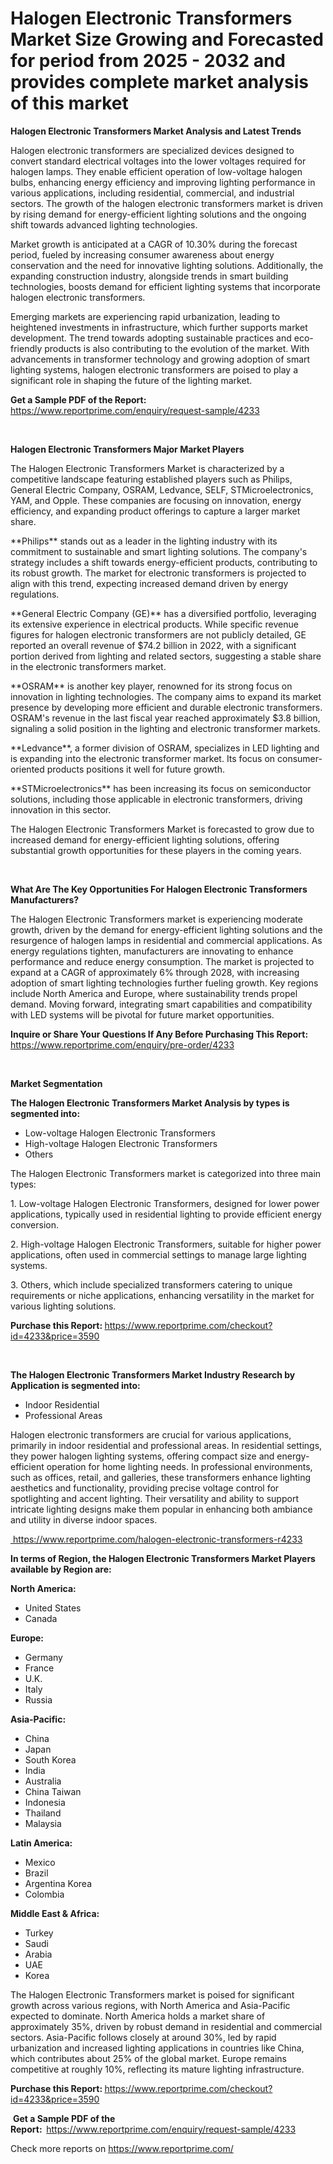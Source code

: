 <p><h1>Halogen Electronic Transformers Market Size Growing and Forecasted for period from 2025 - 2032 and provides complete market analysis of this market</h1></p><p><strong>Halogen Electronic Transformers Market Analysis and Latest Trends</strong></p>
<p><p>Halogen electronic transformers are specialized devices designed to convert standard electrical voltages into the lower voltages required for halogen lamps. They enable efficient operation of low-voltage halogen bulbs, enhancing energy efficiency and improving lighting performance in various applications, including residential, commercial, and industrial sectors. The growth of the halogen electronic transformers market is driven by rising demand for energy-efficient lighting solutions and the ongoing shift towards advanced lighting technologies.</p><p>Market growth is anticipated at a CAGR of 10.30% during the forecast period, fueled by increasing consumer awareness about energy conservation and the need for innovative lighting solutions. Additionally, the expanding construction industry, alongside trends in smart building technologies, boosts demand for efficient lighting systems that incorporate halogen electronic transformers.</p><p>Emerging markets are experiencing rapid urbanization, leading to heightened investments in infrastructure, which further supports market development. The trend towards adopting sustainable practices and eco-friendly products is also contributing to the evolution of the market. With advancements in transformer technology and growing adoption of smart lighting systems, halogen electronic transformers are poised to play a significant role in shaping the future of the lighting market.</p></p>
<p><strong>Get a Sample PDF of the Report:&nbsp;</strong> <a href="https://www.reportprime.com/enquiry/request-sample/4233?utm_campaign=3013&utm_medium=2&utm_source=Github&utm_content=ia&utm_term=19032025&utm_id=halogen-electronic-transformers">https://www.reportprime.com/enquiry/request-sample/4233</a></p>
<p>&nbsp;</p>
<p><strong>Halogen Electronic Transformers Major Market Players</strong></p>
<p><p>The Halogen Electronic Transformers Market is characterized by a competitive landscape featuring established players such as Philips, General Electric Company, OSRAM, Ledvance, SELF, STMicroelectronics, YAM, and Opple. These companies are focusing on innovation, energy efficiency, and expanding product offerings to capture a larger market share.</p><p>**Philips** stands out as a leader in the lighting industry with its commitment to sustainable and smart lighting solutions. The company's strategy includes a shift towards energy-efficient products, contributing to its robust growth. The market for electronic transformers is projected to align with this trend, expecting increased demand driven by energy regulations.</p><p>**General Electric Company (GE)** has a diversified portfolio, leveraging its extensive experience in electrical products. While specific revenue figures for halogen electronic transformers are not publicly detailed, GE reported an overall revenue of $74.2 billion in 2022, with a significant portion derived from lighting and related sectors, suggesting a stable share in the electronic transformers market.</p><p>**OSRAM** is another key player, renowned for its strong focus on innovation in lighting technologies. The company aims to expand its market presence by developing more efficient and durable electronic transformers. OSRAM's revenue in the last fiscal year reached approximately $3.8 billion, signaling a solid position in the lighting and electronic transformer markets.</p><p>**Ledvance**, a former division of OSRAM, specializes in LED lighting and is expanding into the electronic transformer market. Its focus on consumer-oriented products positions it well for future growth.</p><p>**STMicroelectronics** has been increasing its focus on semiconductor solutions, including those applicable in electronic transformers, driving innovation in this sector.</p><p>The Halogen Electronic Transformers Market is forecasted to grow due to increased demand for energy-efficient lighting solutions, offering substantial growth opportunities for these players in the coming years.</p></p>
<p>&nbsp;</p>
<p><strong>What Are The Key Opportunities For Halogen Electronic Transformers Manufacturers?</strong></p>
<p><p>The Halogen Electronic Transformers market is experiencing moderate growth, driven by the demand for energy-efficient lighting solutions and the resurgence of halogen lamps in residential and commercial applications. As energy regulations tighten, manufacturers are innovating to enhance performance and reduce energy consumption. The market is projected to expand at a CAGR of approximately 6% through 2028, with increasing adoption of smart lighting technologies further fueling growth. Key regions include North America and Europe, where sustainability trends propel demand. Moving forward, integrating smart capabilities and compatibility with LED systems will be pivotal for future market opportunities.</p></p>
<p><strong>Inquire or Share Your Questions If Any Before Purchasing This Report:</strong> <a href="https://www.reportprime.com/enquiry/pre-order/4233?utm_campaign=3013&utm_medium=2&utm_source=Github&utm_content=ia&utm_term=19032025&utm_id=halogen-electronic-transformers">https://www.reportprime.com/enquiry/pre-order/4233</a></p>
<p>&nbsp;</p>
<p><strong>Market Segmentation</strong></p>
<p><strong>The Halogen Electronic Transformers Market Analysis by types is segmented into:</strong></p>
<p><ul><li>Low-voltage Halogen Electronic Transformers</li><li>High-voltage Halogen Electronic Transformers</li><li>Others</li></ul></p>
<p><p>The Halogen Electronic Transformers market is categorized into three main types: </p><p>1. Low-voltage Halogen Electronic Transformers, designed for lower power applications, typically used in residential lighting to provide efficient energy conversion. </p><p>2. High-voltage Halogen Electronic Transformers, suitable for higher power applications, often used in commercial settings to manage large lighting systems. </p><p>3. Others, which include specialized transformers catering to unique requirements or niche applications, enhancing versatility in the market for various lighting solutions.</p></p>
<p><strong>Purchase this Report:&nbsp;</strong><a href="https://www.reportprime.com/checkout?id=4233&price=3590&utm_campaign=3013&utm_medium=2&utm_source=Github&utm_content=ia&utm_term=19032025&utm_id=halogen-electronic-transformers">https://www.reportprime.com/checkout?id=4233&price=3590</a></p>
<p>&nbsp;</p>
<p><strong>The Halogen Electronic Transformers Market Industry Research by Application is segmented into:</strong></p>
<p><ul><li>Indoor Residential</li><li>Professional Areas</li></ul></p>
<p><p>Halogen electronic transformers are crucial for various applications, primarily in indoor residential and professional areas. In residential settings, they power halogen lighting systems, offering compact size and energy-efficient operation for home lighting needs. In professional environments, such as offices, retail, and galleries, these transformers enhance lighting aesthetics and functionality, providing precise voltage control for spotlighting and accent lighting. Their versatility and ability to support intricate lighting designs make them popular in enhancing both ambiance and utility in diverse indoor spaces.</p></p>
<p><a href="https://www.reportprime.com/halogen-electronic-transformers-r4233?utm_campaign=3013&utm_medium=2&utm_source=Github&utm_content=ia&utm_term=19032025&utm_id=halogen-electronic-transformers">&nbsp;https://www.reportprime.com/halogen-electronic-transformers-r4233</a></p>
<p><strong>In terms of Region, the Halogen Electronic Transformers Market Players available by Region are:</strong></p>
<p>
    <p> <strong> North America: </strong>
        <ul>
            <li>United States</li>
            <li>Canada</li>
        </ul>
        </p> 
    <p> <strong> Europe: </strong>
        <ul>
            <li>Germany</li>
            <li>France</li>
            <li>U.K.</li>
            <li>Italy</li>
            <li>Russia</li>
        </ul>
        </p> 
    <p> <strong> Asia-Pacific: </strong>
        <ul>
            <li>China</li>
            <li>Japan</li>
            <li>South Korea</li>
            <li>India</li>
            <li>Australia</li>
            <li>China Taiwan</li>
            <li>Indonesia</li>
            <li>Thailand</li>
            <li>Malaysia</li>
        </ul>
        </p> 
    <p> <strong> Latin America: </strong>
        <ul>
            <li>Mexico</li>
            <li>Brazil</li>
            <li>Argentina Korea</li>
            <li>Colombia</li>
        </ul>
        </p> 
    <p> <strong> Middle East & Africa: </strong>
        <ul>
            <li>Turkey</li>
            <li>Saudi</li>
            <li>Arabia</li>
            <li>UAE</li>
            <li>Korea</li>
        </ul>
    </p>
    </p>
<p><p>The Halogen Electronic Transformers market is poised for significant growth across various regions, with North America and Asia-Pacific expected to dominate. North America holds a market share of approximately 35%, driven by robust demand in residential and commercial sectors. Asia-Pacific follows closely at around 30%, led by rapid urbanization and increased lighting applications in countries like China, which contributes about 25% of the global market. Europe remains competitive at roughly 10%, reflecting its mature lighting infrastructure.</p></p>
<p><strong>Purchase this Report: </strong><a href="https://www.reportprime.com/checkout?id=4233&price=3590&utm_campaign=3013&utm_medium=2&utm_source=Github&utm_content=ia&utm_term=19032025&utm_id=halogen-electronic-transformers">https://www.reportprime.com/checkout?id=4233&price=3590</a></p>
<p>&nbsp;<strong>Get a Sample PDF of the Report:&nbsp;&nbsp;</strong><a href="https://www.reportprime.com/enquiry/request-sample/4233?utm_campaign=3013&utm_medium=2&utm_source=Github&utm_content=ia&utm_term=19032025&utm_id=halogen-electronic-transformers">https://www.reportprime.com/enquiry/request-sample/4233</a></p>
<p><strong></strong></p>
<p>Check more reports on <a href="https://www.reportprime.com/?utm_campaign=3013&utm_medium=2&utm_source=Github&utm_content=ia&utm_term=19032025&utm_id=halogen-electronic-transformers">https://www.reportprime.com/</a></p>